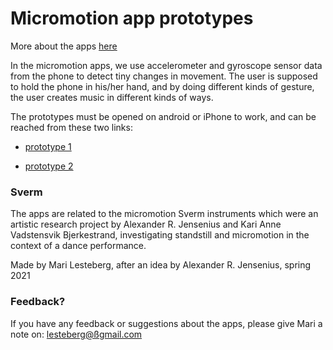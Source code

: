 # Micromotion app prototypes

More about the apps [here](https://www.uio.no/ritmo/english/projects/micro/subprojects/apps/)


In the micromotion apps, we use accelerometer and gyroscope sensor data from the phone to detect tiny changes in movement. The user is supposed to hold the phone in his/her hand, and by doing different kinds of gesture, the user creates music in different kinds of ways.

The prototypes must be opened on android or iPhone to work, and can be reached from these two links: 

* [prototype 1](https://fractionmari.github.io/micro/)

* [prototype 2](https://fractionmari.github.io/micro/prototype3.html)

### Sverm

The apps are related to the micromotion Sverm instruments which were an artistic research project by Alexander R. Jensenius and Kari Anne Vadstensvik Bjerkestrand, investigating standstill and micromotion in the context of a dance performance.

Made by Mari Lesteberg, after an idea by Alexander R. Jensenius, spring 2021

### Feedback?

If you have any feedback or suggestions about the apps, please give Mari a note on: lesteberg@ßgmail.com 